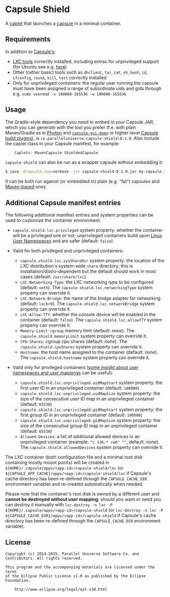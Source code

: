 # Capsule Shield

A [caplet](https://github.com/puniverse/capsule#what-are-caplets) that launches a [capsule](https://github.com/puniverse/capsule) in a minimal container.

## Requirements

In addition to [Capsule's](https://github.com/puniverse/capsule):

  * [LXC tools](https://linuxcontainers.org/) correctly installed, including extras for unprivileged support (for Ubuntu see e.g. [here](http://www.unixmen.com/setup-linux-containers-using-lxc-on-ubuntu-15-04/))
  * Other (rather basic) tools such as `dhclient`, `tar`, `cat`, `sh`, `bash`, `id`, `ifconfig`, `route`, `kill`, `test` correctly installed
  * Only for unprivileged containers: the regular user running the capsule must have been assigned a range of subordinate uids and gids through e.g. `sudo usermod -v 100000-165536 -w 100000-165536`

## Usage

The Gradle-style dependency you need to embed in your Capsule JAR, which you can generate with the tool you prefer (f.e. with plain Maven/Gradle as in [Photon](https://github.com/puniverse/photon) and [`capsule-gui-demo`](https://github.com/puniverse/capsule-gui-demo) or higher-level [Capsule build plugins](https://github.com/puniverse/capsule#build-tool-plugins)), is `co.paralleluniverse:capsule-shield:0.1.0`. Also include the caplet class in your Capsule manifest, for example:

``` gradle
    Caplets: MavenCapsule ShieldedCapsule
```

`capsule-shield` can also be run as a wrapper capsule without embedding it:

``` bash
$ java -Dcapsule.log=verbose -jar capsule-shield-0.1.0.jar my-capsule.jar my-capsule-arg1 ...
```

It can be both run against (or embedded in) plain (e.g. "fat") capsules and [Maven-based](https://github.com/puniverse/capsule-maven) ones.

## Additional Capsule manifest entries

The following additional manifest entries and system properties can be used to customize the container environment:

  * `capsule.shield.lxc.privileged` system property: whether the container will be a privileged one or not; unprivileged containers build upon [Linux User Namespaces](https://lwn.net/Articles/531114/) and are safer (default: `false`).

  * Valid for both privileged and unprivileged containers:
    * `capsule.shield.lxc.sysShareDir` system property: the location of the LXC distribution's system-wide `share` directory; this is installation/distro-dependent but the default should work in most cases (default: `/usr/share/lxc`).
    * `LXC-Networking-Type`: the LXC networking type to be configured (default: `veth`). The `capsule.shield.lxc.networkingType` system property can override it.
    * `LXC-Network-Bridge`: the name of the bridge adapter for networking (default: `lxcbr0`). The `capsule.shield.lxc.networkBridge` system property can override it.
    * `LXC-Allow-TTY`: whether the console device will be enabled in the container (default: `false`). The `capsule.shield.lxc.allowTTY` system property can override it.
    * `Memory-Limit`: `cgroup` memory limit (default: _none_). The `capsule.shield.memoryLimit` system property can override it.
    * `CPU-Shares`: cgroup cpu shares (default: _none_). The `capsule.shield.cpuShares` system property can override it.
    * `Hostname`: the host name assigned to the container (default: _none_). The `capsule.shield.hostname` system property can override it.

  * Valid only for privileged containers ([some insight about user namespaces and user mappings](https://lwn.net/Articles/532593/) can be useful):
    * `capsule.shield.lxc.unprivileged.uidMapStart` system property: the first user ID in an unprivileged container (default: `100000`)
    * `capsule.shield.lxc.unprivileged.uidMapSize` system property: the size of the consecutive user ID map in an unprivileged container (default: `65536`)
    * `capsule.shield.lxc.unprivileged.gidMapStart` system property: the first group ID in an unprivileged container (default: `100000`)
    * `capsule.shield.lxc.unprivileged.gidMapSize` system property: the size of the consecutive group ID map in an unprivileged container (default: `65536`)
    * `Allowed-Devices`: a list of additional allowed devices in an unprivileged container (example: `"c 136:* rwm" ""`, default: _none_). The `capsule.shield.allowedDevices` system property can override it.

The LXC container (both configuration file and a minimal root disk containing mostly mount points) will be created in `${HOME}/.capsule/apps/<app-id>/capsule-shield/lxc` (or `${CAPSULE_APP_CACHE}/apps/<app-id>/capsule-shield/lxc` if Capsule's cache directory has been re-defined through the `CAPSULE_CACHE_DIR` environment variable) and re-created automatically when needed.

Please note that the container's root disk is owned by a different user and **cannot be destroyed without user mapping**; should you want or need you can destroy it manually with `lxc-destroy -n lxc -P ${HOME}/.capsule/apps/<app-id>/capsule-shield` (or `lxc-destroy -n lxc -P ${CAPSULE_CACHE_DIR}/apps/<app-id>/capsule-shield` if Capsule's cache directory has been re-defined through the `CAPSULE_CACHE_DIR` environment variable).

## License

    Copyright (c) 2014-2015, Parallel Universe Software Co. and Contributors. All rights reserved.

    This program and the accompanying materials are licensed under the terms
    of the Eclipse Public License v1.0 as published by the Eclipse Foundation.

        http://www.eclipse.org/legal/epl-v10.html
